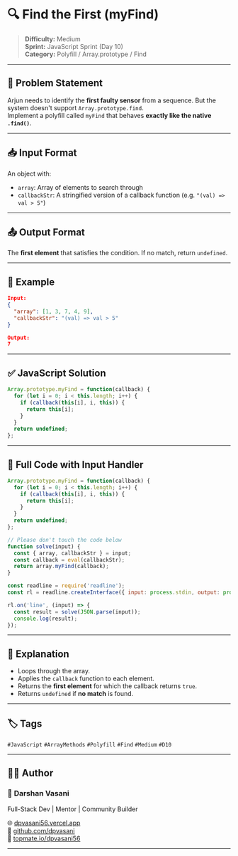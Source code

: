 # 🔍 Find the First (myFind)

> **Difficulty:** Medium  
> **Sprint:** JavaScript Sprint (Day 10)  
> **Category:** Polyfill / Array.prototype / Find

---

## 🧩 Problem Statement

Arjun needs to identify the **first faulty sensor** from a sequence. But the system doesn't support `Array.prototype.find`.  
Implement a polyfill called `myFind` that behaves **exactly like the native `.find()`**.

---

## 📥 Input Format

An object with:
- `array`: Array of elements to search through
- `callbackStr`: A stringified version of a callback function (e.g. `"(val) => val > 5"`)

---

## 📤 Output Format

The **first element** that satisfies the condition. If no match, return `undefined`.

---

## 🧪 Example

```json
Input:
{
  "array": [1, 3, 7, 4, 9],
  "callbackStr": "(val) => val > 5"
}

Output:
7
```

---

## ✅ JavaScript Solution

```js
Array.prototype.myFind = function(callback) {
  for (let i = 0; i < this.length; i++) {
    if (callback(this[i], i, this)) {
      return this[i];
    }
  }
  return undefined;
};
```

---

## 📜 Full Code with Input Handler

```js
Array.prototype.myFind = function(callback) {
  for (let i = 0; i < this.length; i++) {
    if (callback(this[i], i, this)) {
      return this[i];
    }
  }
  return undefined;
};

// Please don't touch the code below
function solve(input) {
  const { array, callbackStr } = input;
  const callback = eval(callbackStr);
  return array.myFind(callback);
}

const readline = require('readline');
const rl = readline.createInterface({ input: process.stdin, output: process.stdout });

rl.on('line', (input) => {
  const result = solve(JSON.parse(input));
  console.log(result);
});
```

---

## 🧠 Explanation

- Loops through the array.
- Applies the `callback` function to each element.
- Returns the **first element** for which the callback returns `true`.
- Returns `undefined` if **no match** is found.

---

## 🏷️ Tags

`#JavaScript` `#ArrayMethods` `#Polyfill` `#Find` `#Medium` `#D10`

---

## 👨‍💻 Author

### 🚀 **Darshan Vasani**  
Full-Stack Dev | Mentor | Community Builder  

🌐 [dpvasani56.vercel.app](https://dpvasani56.vercel.app)  
🐙 [github.com/dpvasani](https://github.com/dpvasani)  
🔗 [topmate.io/dpvasani56](https://topmate.io/dpvasani56)

---
